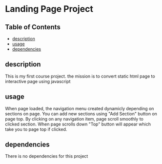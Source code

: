 # Landing Page Project

## Table of Contents

* [description](#description)
* [usage](#usage)
* [dependencies](#dependencies)

## description

This is my first course project.
the mission is to convert static html page to interactive page using javascript

## usage

When page loaded, the navigation menu created dynamicly depending on sections on page.
You can add new sections using "Add Section" button on page top.
By clicking on any navigation item, page scroll smoothly to clicked section.
When page scrolls down "Top" button will appear which take you to page top if clicked.

## dependencies

There is no dependencies for this project
